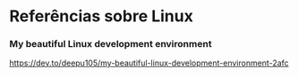 # Referências sobre Linux

### My beautiful Linux development environment

https://dev.to/deepu105/my-beautiful-linux-development-environment-2afc
